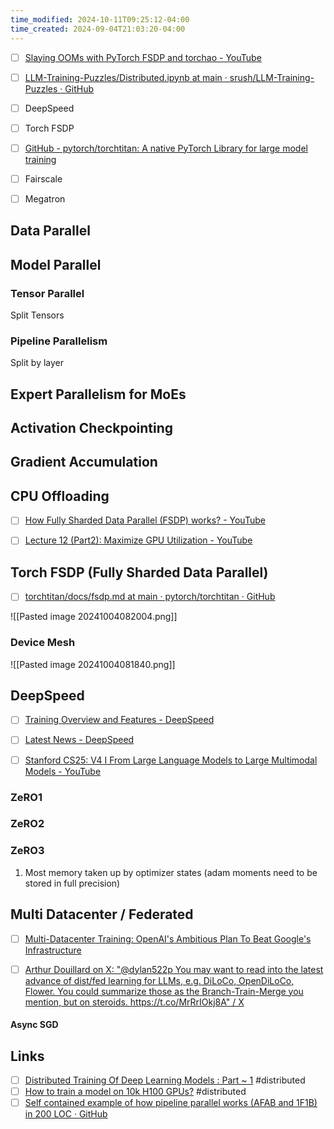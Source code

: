 ```yaml
---
time_modified: 2024-10-11T09:25:12-04:00
time_created: 2024-09-04T21:03:20-04:00
---
```

- [ ] [Slaying OOMs with PyTorch FSDP and torchao - YouTube](https://www.youtube.com/watch?v=UvRl4ansfCg)

- [ ] [LLM-Training-Puzzles/Distributed.ipynb at main · srush/LLM-Training-Puzzles · GitHub](https://github.com/srush/LLM-Training-Puzzles/blob/main/Distributed.ipynb)


- [ ] DeepSpeed
- [ ] Torch FSDP
- [ ] [GitHub - pytorch/torchtitan: A native PyTorch Library for large model training](https://github.com/pytorch/torchtitan)
- [ ] Fairscale
- [ ] Megatron

## Data Parallel


## Model Parallel


### Tensor Parallel

Split Tensors

### Pipeline Parallelism

Split by layer


## Expert Parallelism for MoEs


## Activation Checkpointing


## Gradient Accumulation


## CPU Offloading



- [ ] [How Fully Sharded Data Parallel (FSDP) works? - YouTube](https://www.youtube.com/watch?v=By_O0k102PY)
- [ ] [Lecture 12 (Part2): Maximize GPU Utilization - YouTube](https://www.youtube.com/watch?v=v1ekwGFksrY)


## Torch FSDP (Fully Sharded Data Parallel)

- [ ] [torchtitan/docs/fsdp.md at main · pytorch/torchtitan · GitHub](https://github.com/pytorch/torchtitan/blob/main/docs/fsdp.md)


![[Pasted image 20241004082004.png]]



### Device Mesh


![[Pasted image 20241004081840.png]]

## DeepSpeed
- [ ] [Training Overview and Features - DeepSpeed](https://www.deepspeed.ai/training/#features)

- [ ] [Latest News - DeepSpeed](https://www.deepspeed.ai/)
- [ ] [Stanford CS25: V4 I From Large Language Models to Large Multimodal Models - YouTube](https://youtu.be/cYfKQ6YG9Qo?si=mudhUXf-SR4q-ef_&t=1074)

### ZeRO1

### ZeRO2

### ZeRO3


1. Most memory taken up by optimizer states (adam moments need to be stored in full precision)



## Multi Datacenter / Federated
- [ ] [Multi-Datacenter Training: OpenAI's Ambitious Plan To Beat Google's Infrastructure](https://www.semianalysis.com/p/multi-datacenter-training-openais?%2F=)

- [ ] [Arthur Douillard on X: "@dylan522p You may want to read into the latest advance of dist/fed learning for LLMs, e.g. DiLoCo, OpenDiLoCo, Flower. You could summarize those as the Branch-Train-Merge you mention, but on steroids. https://t.co/MrRrIOkj8A" / X](https://x.com/Ar_Douillard/status/1831307367171952838)


#### Async SGD




## Links
- [ ] [Distributed Training Of Deep Learning Models : Part \~ 1](https://vaibhawvipul.github.io/2024/09/29/Distributed-Training-of-Deep-Learning-models-Part-~-1.html) #distributed
- [ ] [How to train a model on 10k H100 GPUs?](https://soumith.ch/blog/2024-10-02-training-10k-scale.md.html) #distributed 
- [ ] [Self contained example of how pipeline parallel works (AFAB and 1F1B) in 200 LOC · GitHub](https://gist.github.com/3outeille/a3d4d91bb07af64c8f33d5aaee5145fe)
